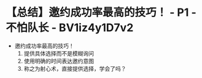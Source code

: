 # 【总结】邀约成功率最高的技巧！ - P1 - 不怕队长 - BV1iz4y1D7v2

-   邀约成功率最高的技巧！
    1.  提供具体选择而不是模糊询问
    2.  使用明确的时间表达邀约意图
    3.  称之为射心术，直接提供选择，学会了吗？